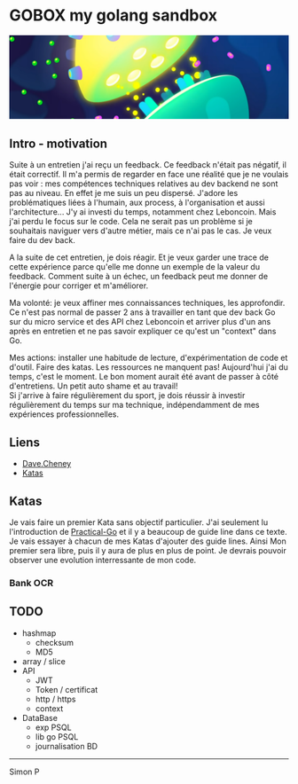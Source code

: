 # GOBOX my golang sandbox

![](https://github.com/haagor/gobox/blob/main/img/line.png)

## Intro - motivation

Suite à un entretien j'ai reçu un feedback. Ce feedback n'était pas négatif, il était correctif. Il m'a permis de regarder en face une réalité que je ne voulais pas voir : mes compétences techniques relatives au dev backend ne sont pas au niveau.
En effet je me suis un peu dispersé. J'adore les problématiques liées à l'humain, aux process, à l'organisation et aussi l'architecture... J'y ai investi du temps, notamment chez Leboncoin. Mais j'ai perdu le focus sur le code. Cela ne serait pas un problème si je souhaitais naviguer vers d'autre métier, mais ce n'ai pas le cas. Je veux faire du dev back.  

A la suite de cet entretien, je dois réagir. Et je veux garder une trace de cette expérience parce qu'elle me donne un exemple de la valeur du feedback. Comment suite à un échec, un feedback peut me donner de l'énergie pour corriger et m'améliorer.  

Ma volonté: je veux affiner mes connaissances techniques, les approfondir. Ce n'est pas normal de passer 2 ans à travailler en tant que dev back Go sur du micro service et des API chez Leboncoin et arriver plus d'un ans après en entretien et ne pas savoir expliquer ce qu'est un "context" dans Go.  

Mes actions: installer une habitude de lecture, d'expérimentation de code et d'outil. Faire des katas. Les ressources ne manquent pas! Aujourd'hui j'ai du temps, c'est le moment. Le bon moment aurait été avant de passer à côté d'entretiens. Un petit auto shame et au travail!  
Si j'arrive à faire régulièrement du sport, je dois réussir à investir régulièrement du temps sur ma technique, indépendamment de mes expériences professionnelles.

## Liens

- [Dave.Cheney](https://dave.cheney.net/)
- [Katas](https://codingdojo.org/kata/)

## Katas

Je vais faire un premier Kata sans objectif particulier. J'ai seulement lu l'introduction de [Practical-Go](https://dave.cheney.net/practical-go/presentations/qcon-china.html
) et il y a beaucoup de guide line dans ce texte. Je vais essayer à chacun de mes Katas d'ajouter des guide lines. Ainsi Mon premier sera libre, puis il y aura de plus en plus de point. Je devrais pouvoir observer une evolution interressante de mon code.

### Bank OCR


## TODO

- hashmap
  - checksum
  - MD5
- array / slice
- API
  - JWT
  - Token / certificat
  - http / https
  - context
- DataBase
  - exp PSQL
  - lib go PSQL
  - journalisation BD


---

Simon P